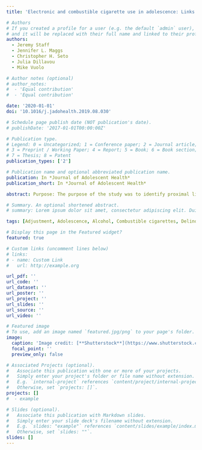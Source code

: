 ```yaml
---
title: 'Electronic and combustible cigarette use in adolescence: Links With adjustment, delinquency, and other substance use'

# Authors
# If you created a profile for a user (e.g. the default `admin` user), write the username (folder name) here
# and it will be replaced with their full name and linked to their profile.
authors:
  - Jeremy Staff
  - Jennifer L. Maggs
  - Christopher H. Seto
  - Julia Dillavou
  - Mike Vuolo

# Author notes (optional)
# author_notes:
#  - 'Equal contribution'
#  - 'Equal contribution'

date: '2020-01-01'
doi: '10.1016/j.jadohealth.2019.08.030'

# Schedule page publish date (NOT publication's date).
# publishDate: '2017-01-01T00:00:00Z'

# Publication type.
# Legend: 0 = Uncategorized; 1 = Conference paper; 2 = Journal article;
# 3 = Preprint / Working Paper; 4 = Report; 5 = Book; 6 = Book section;
# 7 = Thesis; 8 = Patent
publication_types: ['2']

# Publication name and optional abbreviated publication name.
publication: In *Journal of Adolescent Health*
publication_short: In *Journal of Adolescent Health*

abstract: Purpose: The purpose of the study was to identify proximal links between electronic cigarette (e-cigarette) use and numerous indicators of adjustment, delinquency, and other substance use in adolescence, beyond prior levels and confounders. Methods: The ongoing Millennium Cohort Study is a nationally representative, intergenerational, longitudinal study of children born 2000-2001 in the United Kingdom followed from birth to age 14 years (n = 11,564 adolescents and their parents). A series of ordinary least squares and logistic regressions compared 14-year-old e-cigarette only users to never users and to combustible/dual users on 10 measures of adjustment (school engagement, well-being, and self-esteem), delinquency (theft, vandalism, disorderly conduct, and graffitiing), and other substance use (frequent alcohol use, heavy drinking, and marijuana use). Controls included each outcome variable measured at age 11 years and prospectively assessed parent and child confounders (e.g., parent education, child externalizing and internalizing behaviors, cognitive test scores, gender, and race/ethnicity). Results: At age 14 years, e-cigarette only users (approximately 7% of youth) had a higher risk of adolescent adjustment problems, delinquent behavior, and substance use relative to nonusers (75% of youth), but lower risk relative to combustible cigarette/dual users (18% of youth), even after controlling for a host of childhood confounders. Conclusions: Positive links shown here between e-cigarette use and poor adjustment, delinquency, and other substance use in adolescence, coupled with accumulating evidence that e-cigarettes substantially increase youths' likelihood of combustible smoking, indicate that e-cigarettes are part of an emerging pattern of health-risk behaviors and poor adjustment for some youth.

# Summary. An optional shortened abstract.
# summary: Lorem ipsum dolor sit amet, consectetur adipiscing elit. Duis posuere tellus ac convallis placerat. Proin tincidunt magna sed ex sollicitudin condimentum.

tags: [Adjustment, Adolescence, Alcohol, Combustible cigarettes, Delinquency, E-cigarettes, Intergenerational studies, Longitudinal studies, Marijuana, Millennium Cohort Study]

# Display this page in the Featured widget?
featured: true

# Custom links (uncomment lines below)
# links:
# - name: Custom Link
#   url: http://example.org

url_pdf: ''
url_code: ''
url_dataset: ''
url_poster: ''
url_project: ''
url_slides: ''
url_source: ''
url_video: ''

# Featured image
# To use, add an image named `featured.jpg/png` to your page's folder.
image:
  caption: 'Image credit: [**Shutterstock**](https://www.shutterstock.com/)'
  focal_point: ''
  preview_only: false

# Associated Projects (optional).
#   Associate this publication with one or more of your projects.
#   Simply enter your project's folder or file name without extension.
#   E.g. `internal-project` references `content/project/internal-project/index.md`.
#   Otherwise, set `projects: []`.
projects: []
#  - example

# Slides (optional).
#   Associate this publication with Markdown slides.
#   Simply enter your slide deck's filename without extension.
#   E.g. `slides: "example"` references `content/slides/example/index.md`.
#   Otherwise, set `slides: ""`.
slides: []
---
```

